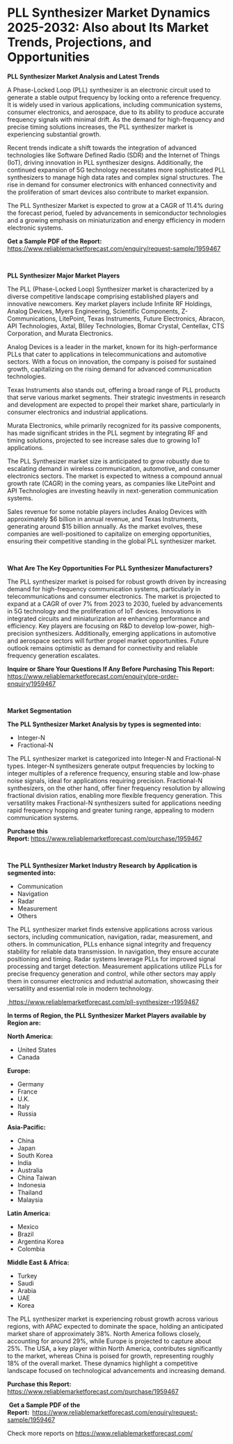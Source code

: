 <p><h1>PLL Synthesizer Market Dynamics 2025-2032: Also about Its Market Trends, Projections, and Opportunities</h1></p><p><strong>PLL Synthesizer Market Analysis and Latest Trends</strong></p>
<p><p>A Phase-Locked Loop (PLL) synthesizer is an electronic circuit used to generate a stable output frequency by locking onto a reference frequency. It is widely used in various applications, including communication systems, consumer electronics, and aerospace, due to its ability to produce accurate frequency signals with minimal drift. As the demand for high-frequency and precise timing solutions increases, the PLL synthesizer market is experiencing substantial growth. </p><p>Recent trends indicate a shift towards the integration of advanced technologies like Software Defined Radio (SDR) and the Internet of Things (IoT), driving innovation in PLL synthesizer designs. Additionally, the continued expansion of 5G technology necessitates more sophisticated PLL synthesizers to manage high data rates and complex signal structures. The rise in demand for consumer electronics with enhanced connectivity and the proliferation of smart devices also contribute to market expansion. </p><p>The PLL Synthesizer Market is expected to grow at a CAGR of 11.4% during the forecast period, fueled by advancements in semiconductor technologies and a growing emphasis on miniaturization and energy efficiency in modern electronic systems.</p></p>
<p><strong>Get a Sample PDF of the Report:&nbsp;</strong> <a href="https://www.reliablemarketforecast.com/enquiry/request-sample/1959467?utm_campaign=2200&utm_medium=2&utm_source=Github&utm_content=ia&utm_term=10022025&utm_id=pll-synthesizer">https://www.reliablemarketforecast.com/enquiry/request-sample/1959467</a></p>
<p>&nbsp;</p>
<p><strong>PLL Synthesizer Major Market Players</strong></p>
<p><p>The PLL (Phase-Locked Loop) Synthesizer market is characterized by a diverse competitive landscape comprising established players and innovative newcomers. Key market players include Infinite RF Holdings, Analog Devices, Myers Engineering, Scientific Components, Z-Communications, LitePoint, Texas Instruments, Future Electronics, Abracon, API Technologies, Axtal, Bliley Technologies, Bomar Crystal, Centellax, CTS Corporation, and Murata Electronics. </p><p>Analog Devices is a leader in the market, known for its high-performance PLLs that cater to applications in telecommunications and automotive sectors. With a focus on innovation, the company is poised for sustained growth, capitalizing on the rising demand for advanced communication technologies.</p><p>Texas Instruments also stands out, offering a broad range of PLL products that serve various market segments. Their strategic investments in research and development are expected to propel their market share, particularly in consumer electronics and industrial applications.</p><p>Murata Electronics, while primarily recognized for its passive components, has made significant strides in the PLL segment by integrating RF and timing solutions, projected to see increase sales due to growing IoT applications.</p><p>The PLL Synthesizer market size is anticipated to grow robustly due to escalating demand in wireless communication, automotive, and consumer electronics sectors. The market is expected to witness a compound annual growth rate (CAGR) in the coming years, as companies like LitePoint and API Technologies are investing heavily in next-generation communication systems.</p><p>Sales revenue for some notable players includes Analog Devices with approximately $6 billion in annual revenue, and Texas Instruments, generating around $15 billion annually. As the market evolves, these companies are well-positioned to capitalize on emerging opportunities, ensuring their competitive standing in the global PLL synthesizer market.</p></p>
<p>&nbsp;</p>
<p><strong>What Are The Key Opportunities For PLL Synthesizer Manufacturers?</strong></p>
<p><p>The PLL synthesizer market is poised for robust growth driven by increasing demand for high-frequency communication systems, particularly in telecommunications and consumer electronics. The market is projected to expand at a CAGR of over 7% from 2023 to 2030, fueled by advancements in 5G technology and the proliferation of IoT devices. Innovations in integrated circuits and miniaturization are enhancing performance and efficiency. Key players are focusing on R&D to develop low-power, high-precision synthesizers. Additionally, emerging applications in automotive and aerospace sectors will further propel market opportunities. Future outlook remains optimistic as demand for connectivity and reliable frequency generation escalates.</p></p>
<p><strong>Inquire or Share Your Questions If Any Before Purchasing This Report:</strong> <a href="https://www.reliablemarketforecast.com/enquiry/pre-order-enquiry/1959467?utm_campaign=2200&utm_medium=2&utm_source=Github&utm_content=ia&utm_term=10022025&utm_id=pll-synthesizer">https://www.reliablemarketforecast.com/enquiry/pre-order-enquiry/1959467</a></p>
<p>&nbsp;</p>
<p><strong>Market Segmentation</strong></p>
<p><strong>The PLL Synthesizer Market Analysis by types is segmented into:</strong></p>
<p><ul><li>Integer-N</li><li>Fractional-N</li></ul></p>
<p><p>The PLL synthesizer market is categorized into Integer-N and Fractional-N types. Integer-N synthesizers generate output frequencies by locking to integer multiples of a reference frequency, ensuring stable and low-phase noise signals, ideal for applications requiring precision. Fractional-N synthesizers, on the other hand, offer finer frequency resolution by allowing fractional division ratios, enabling more flexible frequency generation. This versatility makes Fractional-N synthesizers suited for applications needing rapid frequency hopping and greater tuning range, appealing to modern communication systems.</p></p>
<p><strong>Purchase this Report:&nbsp;</strong><a href="https://www.reliablemarketforecast.com/purchase/1959467?utm_campaign=2200&utm_medium=2&utm_source=Github&utm_content=ia&utm_term=10022025&utm_id=pll-synthesizer">https://www.reliablemarketforecast.com/purchase/1959467</a></p>
<p>&nbsp;</p>
<p><strong>The PLL Synthesizer Market Industry Research by Application is segmented into:</strong></p>
<p><ul><li>Communication</li><li>Navigation</li><li>Radar</li><li>Measurement</li><li>Others</li></ul></p>
<p><p>The PLL synthesizer market finds extensive applications across various sectors, including communication, navigation, radar, measurement, and others. In communication, PLLs enhance signal integrity and frequency stability for reliable data transmission. In navigation, they ensure accurate positioning and timing. Radar systems leverage PLLs for improved signal processing and target detection. Measurement applications utilize PLLs for precise frequency generation and control, while other sectors may apply them in consumer electronics and industrial automation, showcasing their versatility and essential role in modern technology.</p></p>
<p><a href="https://www.reliablemarketforecast.com/pll-synthesizer-r1959467?utm_campaign=2200&utm_medium=2&utm_source=Github&utm_content=ia&utm_term=10022025&utm_id=pll-synthesizer">&nbsp;https://www.reliablemarketforecast.com/pll-synthesizer-r1959467</a></p>
<p><strong>In terms of Region, the PLL Synthesizer Market Players available by Region are:</strong></p>
<p>
    <p> <strong> North America: </strong>
        <ul>
            <li>United States</li>
            <li>Canada</li>
        </ul>
        </p> 
    <p> <strong> Europe: </strong>
        <ul>
            <li>Germany</li>
            <li>France</li>
            <li>U.K.</li>
            <li>Italy</li>
            <li>Russia</li>
        </ul>
        </p> 
    <p> <strong> Asia-Pacific: </strong>
        <ul>
            <li>China</li>
            <li>Japan</li>
            <li>South Korea</li>
            <li>India</li>
            <li>Australia</li>
            <li>China Taiwan</li>
            <li>Indonesia</li>
            <li>Thailand</li>
            <li>Malaysia</li>
        </ul>
        </p> 
    <p> <strong> Latin America: </strong>
        <ul>
            <li>Mexico</li>
            <li>Brazil</li>
            <li>Argentina Korea</li>
            <li>Colombia</li>
        </ul>
        </p> 
    <p> <strong> Middle East & Africa: </strong>
        <ul>
            <li>Turkey</li>
            <li>Saudi</li>
            <li>Arabia</li>
            <li>UAE</li>
            <li>Korea</li>
        </ul>
    </p>
    </p>
<p><p>The PLL synthesizer market is experiencing robust growth across various regions, with APAC expected to dominate the space, holding an anticipated market share of approximately 38%. North America follows closely, accounting for around 29%, while Europe is projected to capture about 25%. The USA, a key player within North America, contributes significantly to the market, whereas China is poised for growth, representing roughly 18% of the overall market. These dynamics highlight a competitive landscape focused on technological advancements and increasing demand.</p></p>
<p><strong>Purchase this Report: </strong><a href="https://www.reliablemarketforecast.com/purchase/1959467?utm_campaign=2200&utm_medium=2&utm_source=Github&utm_content=ia&utm_term=10022025&utm_id=pll-synthesizer">https://www.reliablemarketforecast.com/purchase/1959467</a></p>
<p>&nbsp;<strong>Get a Sample PDF of the Report:&nbsp;&nbsp;</strong><a href="https://www.reliablemarketforecast.com/enquiry/request-sample/1959467?utm_campaign=2200&utm_medium=2&utm_source=Github&utm_content=ia&utm_term=10022025&utm_id=pll-synthesizer">https://www.reliablemarketforecast.com/enquiry/request-sample/1959467</a></p>
<p><strong></strong></p>
<p>Check more reports on <a href="https://www.reliablemarketforecast.com/?utm_campaign=2200&utm_medium=2&utm_source=Github&utm_content=ia&utm_term=10022025&utm_id=pll-synthesizer">https://www.reliablemarketforecast.com/</a></p>